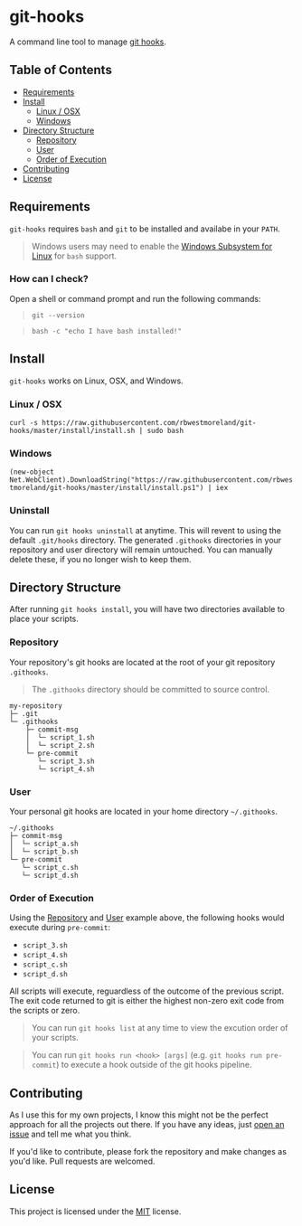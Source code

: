# git-hooks

A command line tool to manage [git hooks](https://git-scm.com/docs/githooks).

## Table of Contents

* [Requirements](#requirements)
* [Install](#install)
  * [Linux / OSX](#linux--osx)
  * [Windows](#windows)
* [Directory Structure](#directory-structure)
  * [Repository](#repository)
  * [User](#user)
  * [Order of Execution](#order-of-execution)
* [Contributing](#contributing)
* [License](#license)

## Requirements

`git-hooks` requires `bash` and `git` to be installed and availabe in your `PATH`.

> Windows users may need to enable the [Windows Subsystem for Linux](https://docs.microsoft.com/en-us/windows/wsl/install-win10) for `bash` support.

### How can I check?

Open a shell or command prompt and run the following commands:

> `git --version`

> `bash -c "echo I have bash installed!"`

## Install

`git-hooks` works on Linux, OSX, and Windows.

### Linux / OSX

`curl -s https://raw.githubusercontent.com/rbwestmoreland/git-hooks/master/install/install.sh | sudo bash`

### Windows

`(new-object Net.WebClient).DownloadString("https://raw.githubusercontent.com/rbwestmoreland/git-hooks/master/install/install.ps1") | iex`

### Uninstall

You can run `git hooks uninstall` at anytime. This will revent to using the default `.git/hooks` directory. The generated `.githooks` directories in your repository and user directory will remain untouched. You can manually delete these, if you no longer wish to keep them.

## Directory Structure

After running `git hooks install`, you will have two directories available to place your scripts.

### Repository

Your repository's git hooks are located at the root of your git repository `.githooks`. 

> The `.githooks` directory should be committed to source control.

```
my-repository
├─ .git
└─ .githooks
    ├─ commit-msg
    │  └─ script_1.sh
    │  └─ script_2.sh
    └─ pre-commit
       └─ script_3.sh
       └─ script_4.sh
```

### User

Your personal git hooks are located in your home directory `~/.githooks`. 

```
~/.githooks
├─ commit-msg
│  └─ script_a.sh
│  └─ script_b.sh
└─ pre-commit
   └─ script_c.sh
   └─ script_d.sh
```

### Order of Execution

Using the [Repository](#repository) and [User](#user) example above, the following hooks would execute during `pre-commit`:

* `script_3.sh`
* `script_4.sh`
* `script_c.sh`
* `script_d.sh`

All scripts will execute, reguardless of the outcome of the previous script. The exit code returned to git is either the highest non-zero exit code from the scripts or zero.

> You can run `git hooks list` at any time to view the excution order of your scripts.

> You can run `git hooks run <hook> [args]` (e.g. `git hooks run pre-commit`) to execute a hook outside of the git hooks pipeline.

## Contributing

As I use this for my own projects, I know this might not be the perfect approach
for all the projects out there. If you have any ideas, just
[open an issue](https://github.com/rbwestmoreland/git-hooks/issues/new) and tell me what you think.

If you'd like to contribute, please fork the repository and make changes as
you'd like. Pull requests are welcomed.

## License

This project is licensed under the [MIT](LICENSE.md) license.